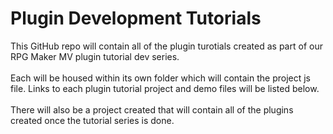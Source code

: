 # Plugin Development Tutorials
This GitHub repo will contain all of the plugin turotials created as part of our RPG Maker MV plugin tutorial dev series.<br><br>
Each will be housed within its own folder which will contain the project js file.  Links to each plugin tutorial project and demo files will be listed below.<br><br>
There will also be a project created that will contain all of the plugins created once the tutorial series is done.

